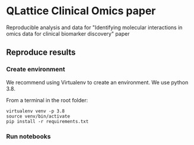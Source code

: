# QLattice Clinical Omics paper

Reproducible analysis and data for "Identifying molecular interactions in omics data for clinical biomarker discovery" 
paper

## Reproduce results

### Create environment
We recommend using Virtualenv to create an environment.
We use python 3.8.

From a terminal in the root folder: 

```
virtualenv venv -p 3.8 
source venv/bin/activate
pip install -r requirements.txt
```

### Run notebooks
